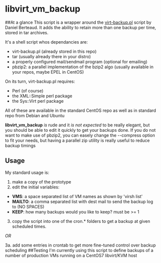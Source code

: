 # libvirt_vm_backup
##At a glance
This script is a wrapper around the [virt-backup.pl](http://gitweb.firewall-services.com/?p=virt-backup;a=blob_plain;f=virt-backup;hb=HEAD) script by Daniel Berteaud. It adds the ability to retain more than one backup per time, stored in tar archives.

It's a shell script whos dependancies are:
* virt-backup.pl (already stored in this repo)
* tar (usually already there in your distro)
* a properly configured mail/sendmail program (optional for emailing)
* pbzip2: a parallel implementation of the bzip2 algo (usually available in your repos, maybe EPEL in CentOS)

On its turn, virt-backup.pl requires:
* Perl (of course)
* the XML::Simple perl package
* the Sys::Virt perl package

All of these are available in the standard CentOS repo as well as in standard repo from Debian and Ubuntu

**libvirt_vm_backup** _is_ rude and it _is not expected_ to be really elegant, but you should be able to edit it quickly to get your backups done.
If you do not want to make use of pbzip2, you can easely change the --compress option to fit your needs, but having a parallel zip utility is really useful to reduce backup timings
## Usage
My standard usage is:

1. make a copy of the prototype
2. edit the initial variables:
  * **VMS**: a space separated list of VM names as shown by 'virsh list'
  * **MAILTO**: a comma separated list with dest mail to send the backup log to (NO SPACES)
  * **KEEP**: how many backups would you like to keep? must be >= 1
3. copy the script into one of the cron.* folders to get a backup at given scheduled times.

_OR_

3a. add some entries in crontab to get more fine-tuned control over backup scheduling
##Testing
I'm currently using this script to define backups of a number of production VMs running on a CentOS7 libvirt/KVM host
 
